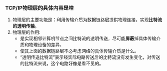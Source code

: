 ### TCP/IP物理层的具体内容是啥

1. 物理层的主要功能是：利用传输介质为数据链路层提供物理连接，实现**比特流的透明传输**。
2. 物理层的作用:
   + 是实现相邻计算机节点之间比特流的透明传送，尽可能**屏蔽**掉具体传输介质和物理设备的差异。
   + 使其上面的数据链路层不必考虑网络的具体传输介质是什么。
   + “透明传送比特流”表示经实际电路传送后的比特流没有发生变化，对传送的比特流来说，这个电路好像是看不见的。

